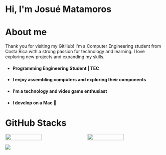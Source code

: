 # Hi, I'm Josué Matamoros

# About me 
Thank you for visiting my GitHub! I'm a Computer Engineering student from Costa Rica with a strong passion for technology and learning. I love exploring new projects and expanding my skills.

* #### Programming Engineering Student | TEC 
* #### I enjoy assembling computers and exploring their components
* #### I'm a technology and video game enthusiast
* #### I develop on a Mac 🍏

# GitHub Stacks

<div style="display: flex; justify-content: space-between;">
  <img src="https://github-readme-stats.vercel.app/api?username=JosueMatamoros&theme=dark&hide_border=false&include_all_commits=true&count_private=true" style="width: 48%;" />
  <img src="https://github-readme-streak-stats.herokuapp.com/?user=JosueMatamoros&theme=dark&hide_border=false" style="width: 48%;" />
</div>


![](https://github-readme-stats.vercel.app/api/top-langs/?username=JosueMatamoros&theme=dark&hide_border=false&include_all_commits=true&count_private=true&layout=compact)









